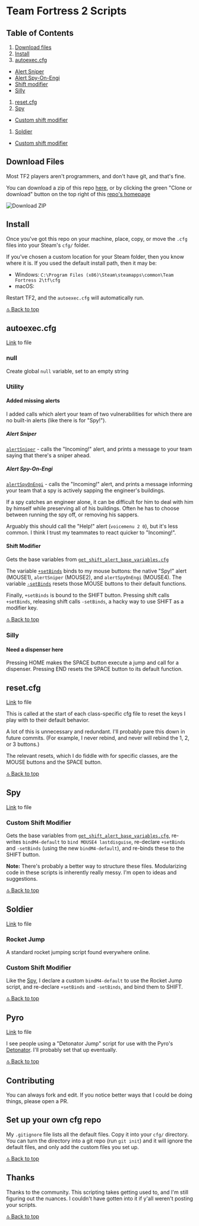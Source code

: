 # Team Fortress 2 Scripts

## Table of Contents

1. [Download files](#download-files)
1. [Install](#install)
1. [autoexec.cfg](#autoexeccfg)
- [Alert Sniper](#alert-sniper)
- [Alert Spy-On-Engi](#alert-spy-on-engi)
- [Shift modifier](#shift-modifier)
- [Silly](#silly)
1. [reset.cfg](#resetcfg)
1. [Spy](#spy)
- [Custom shift modifier](#custom-shift-modifier-1)
1. [Soldier](#soldier)
- [Custom shift modifier](#custom-shift-modifier-2)

## Download Files

Most TF2 players aren't programmers, and don't have git, and that's fine.

You can download a zip of this repo [here](https://github.com/reeddunkle/cfg/archive/master.zip), or by clicking the green "Clone or download" button on the top right of this [repo's homepage](https://github.com/reeddunkle/cfg)

![Download ZIP](http://i.imgur.com/lF3GOYJ.png)

## Install

Once you've got this repo on your machine, place, copy, or move the `.cfg` files into your Steam's `cfg/` folder.

If you've chosen a custom location for your Steam folder, then you know where it is. If you used the default install path, then it may be:

* Windows: `C:\Program Files (x86)\Steam\steamapps\common\Team Fortress 2\tf\cfg`
* macOS:

Restart TF2, and the `autoexec.cfg` will automatically run.

[🔝 Back to top](#table-of-contents)

## autoexec.cfg

[Link](./autoexec.cfg) to file

### null

Create global `null` variable, set to an empty string

### Utility

#### Added missing alerts

I added calls which alert your team of two vulnerabilities for which there are no built-in alerts (like there is for "Spy!").

##### Alert Sniper

[`alertSniper`](./autoexec.cfg#L9) - calls the "Incoming!" alert, and prints a message to your team saying that there's a sniper ahead.


##### Alert Spy-On-Engi

[`alertSpyOnEngi`](./autoexec.cfg#L9) - calls the "Incoming!" alert, and prints a message informing your team that a spy is actively sapping the engineer's buildings.

If a spy catches an engineer alone, it can be difficult for him to deal with him by himself while preserving all of his buildings. Often he has to choose between running the spy off, or removing his sappers.

Arguably this should call the "Help!" alert (`voicemenu 2 0`), but it's less common. I think I trust my teammates to react quicker to "Incoming!".

#### Shift Modifier

Gets the base variables from [`get_shift_alert_base_variables.cfg`](./get_shift_alert_base_variables.cfg)

The variable [`+setBinds`](./autoexec.cfg#19) binds to my mouse buttons: the native "Spy!" alert (MOUSE1), `alertSniper` (MOUSE2), and `alertSpyOnEngi` (MOUSE4).
The variable [`-setBinds`](./autoexec.cfg#20) resets those MOUSE buttons to their default functions.

Finally, `+setBinds` is bound to the SHIFT button. Pressing shift calls `+setBinds`, releasing shift calls `-setBinds`, a hacky way to use SHIFT as a modifier key.

[🔝 Back to top](#table-of-contents)

### Silly

#### Need a dispenser here

Pressing HOME makes the SPACE button execute a jump and call for a dispenser. Pressing END resets the SPACE button to its default function.

## reset.cfg

[Link](./reset.cfg) to file

This is called at the start of each class-specific cfg file to reset the keys I play with to their default behavior.

A lot of this is unnecessary and redundant. I'll probably pare this down in future commits. (For example, I never rebind, and never will rebind the 1, 2, or 3 buttons.)

The relevant resets, which I do fiddle with for specific classes, are the MOUSE buttons and the SPACE button.

[🔝 Back to top](#table-of-contents)

## Spy

[Link](./spy.cfg) to file

### Custom Shift Modifier

Gets the base variables from [`get_shift_alert_base_variables.cfg`](./get_shift_alert_base_variables.cfg), re-writes `bindM4-default` to `bind MOUSE4 lastdisguise`, re-declare `+setBinds` and `-setBinds` (using the new `bindM4-default`), and re-binds these to the SHIFT button.

**Note:** There's probably a better way to structure these files. Modularizing code in these scripts is inherently really messy. I'm open to ideas and suggestions.

[🔝 Back to top](#table-of-contents)

## Soldier

[Link](./soldier.cfg) to file

### Rocket Jump

A standard rocket jumping script found everywhere online.

### Custom Shift Modifier

Like the [Spy](#spy), I declare a custom `bindM4-default` to use the Rocket Jump script, and re-declare `+setBinds` and `-setBinds`, and bind them to SHIFT.

[🔝 Back to top](#table-of-contents)

## Pyro

[Link](./pyro.cfg) to file

I see people using a "Detonator Jump" script for use with the Pyro's [Detonator](https://wiki.teamfortress.com/wiki/Detonator). I'll probably set that up eventually.

[🔝 Back to top](#table-of-contents)

## Contributing

You can always fork and edit. If you notice better ways that I could be doing things, please open a PR.

## Set up your own cfg repo

My `.gitignore` file lists all the default files. Copy it into your `cfg/` directory. You can turn the directory into a git repo (run `git init`) and it will ignore the default files, and only add the custom files you set up.

[🔝 Back to top](#table-of-contents)

## Thanks

Thanks to the community. This scripting takes getting used to, and I'm still figuring out the nuances. I couldn't have gotten into it if y'all weren't posting your scripts.

[🔝 Back to top](#table-of-contents)
